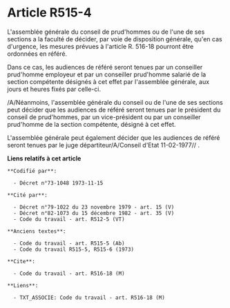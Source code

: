 # Article R515-4

L'assemblée générale du conseil de prud'hommes ou de l'une de ses sections a la faculté de décider, par voie de disposition
générale, qu'en cas d'urgence, les mesures prévues à l'article R. 516-18 pourront être ordonnées en référé.

Dans ce cas, les audiences de référé seront tenues par un conseiller prud'homme employeur et par un conseiller prud'homme
salarié de la section compétente désignés à cet effet par l'assemblée générale, aux jours et heures fixés par celle-ci.

/A/Néanmoins, l'assemblée générale du conseil ou de l'une de ses sections peut décider que les audiences de référé seront
tenues par le président du conseil de prud'hommes, par un vice-président ou par un conseiller prud'homme de la section
compétente, désigné à cet effet.

L'assemblée générale peut également décider que les audiences de référé seront tenues par le juge départiteur/A/Conseil
d'Etat 11-02-1977// .

**Liens relatifs à cet article**

	**Codifié par**:

	  - Décret n°73-1048 1973-11-15

	**Cité par**:

	  - Décret n°79-1022 du 23 novembre 1979 - art. 15 (V)
	  - Décret n°82-1073 du 15 décembre 1982 - art. 35 (V)
	  - Code du travail - art. R512-5 (VT)

	**Anciens textes**:

	  - Code du travail - art. R515-5 (Ab)
	  - Code du travail R515-5, R515-6 (1973)

	**Cite**:

	  - Code du travail - art. R516-18 (M)

	**Liens**:

	  - TXT_ASSOCIE: Code du travail - art. R516-18 (M)
